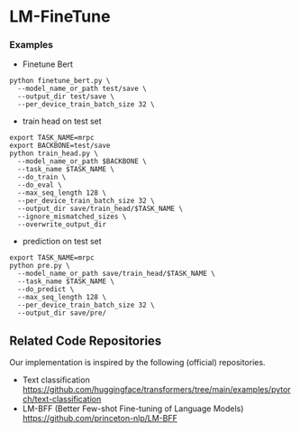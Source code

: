# LM-FineTune


### Examples

* Finetune Bert
```
python finetune_bert.py \
  --model_name_or_path test/save \
  --output_dir test/save \
  --per_device_train_batch_size 32 \
```

* train head on test set
```
export TASK_NAME=mrpc
export BACKBONE=test/save
python train_head.py \
  --model_name_or_path $BACKBONE \
  --task_name $TASK_NAME \
  --do_train \
  --do_eval \
  --max_seq_length 128 \
  --per_device_train_batch_size 32 \
  --output_dir save/train_head/$TASK_NAME \
  --ignore_mismatched_sizes \
  --overwrite_output_dir
```

* prediction on test set
```
export TASK_NAME=mrpc
python pre.py \
  --model_name_or_path save/train_head/$TASK_NAME \
  --task_name $TASK_NAME \
  --do_predict \
  --max_seq_length 128 \
  --per_device_train_batch_size 32 \
  --output_dir save/pre/
```

## Related Code Repositories

Our implementation is inspired by the following (official) repositories.
* Text classification <https://github.com/huggingface/transformers/tree/main/examples/pytorch/text-classification>
* LM-BFF (Better Few-shot Fine-tuning of Language Models) <https://github.com/princeton-nlp/LM-BFF>
